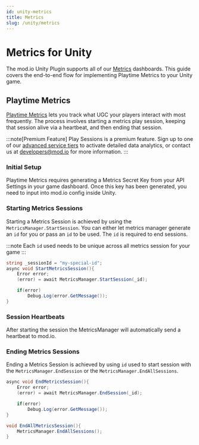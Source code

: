 ```yaml
---
id: unity-metrics
title: Metrics
slug: /unity/metrics
---
```


# Metrics for Unity

The mod.io Unity Plugin supports all of our [Metrics](https://docs.mod.io/metricsics/) dashboards. This guide covers the end-to-end flow for implementing Playtime Metrics to your Unity game.

## Playtime Metrics

[Playtime Metrics](https://docs.mod.io/metricsics/playtime/) lets you track what UGC your players interact with most frequently. The process involves starting a metrics play session, keeping that session alive via a heartbeat, and then ending that session.

:::note[Premium Feature]
Play Sessions is a premium feature. Sign up to one of our [advanced service tiers](https://mod.io/pricing) to activate detailed data analytics, or contact us at developers@mod.io for more information.
:::

### Initial Setup

Playtime Metrics requires generating a Metrics Secret Key from your API Settings in your game dashboard. Once this key has been generated, you need to input into mod.io config inside Unity.

### Starting Metrics Sessions

Starting a Metrics Session is achieved by using the `MetricsManager.StartSession`. You can either let metrics manager generate an `id` for you or pass an `id` to be used.
The `id` is required to end sessions.

:::note
Each `id` used needs to be unique across all metrics session for your game
:::

```csharp
string _sessionId = "my-special-id";
async void StartMetricsSession(){
    Error error;
    (error) = await MetricsManager.StartSession(_id);

    if(error)
        Debug.Log(error.GetMessage());
}
```

### Session Heartbeats

After starting the session the MetricsManager will automatically send a heartbeat to mod.io.

### Ending Metrics Sessions

Ending a Metrics Session is achieved by using `id` used to start session with the `MetricsManager.EndSession` or the `MetricsManager.EndAllSessions`.

```csharp
async void EndMetricsSession(){
    Error error;
    (error) = await MetricsManager.EndSession(_id);

    if(error)
        Debug.Log(error.GetMessage());
}

void EndAllMetricsSession(){
    MetricsManager.EndAllSessions();
}
```
